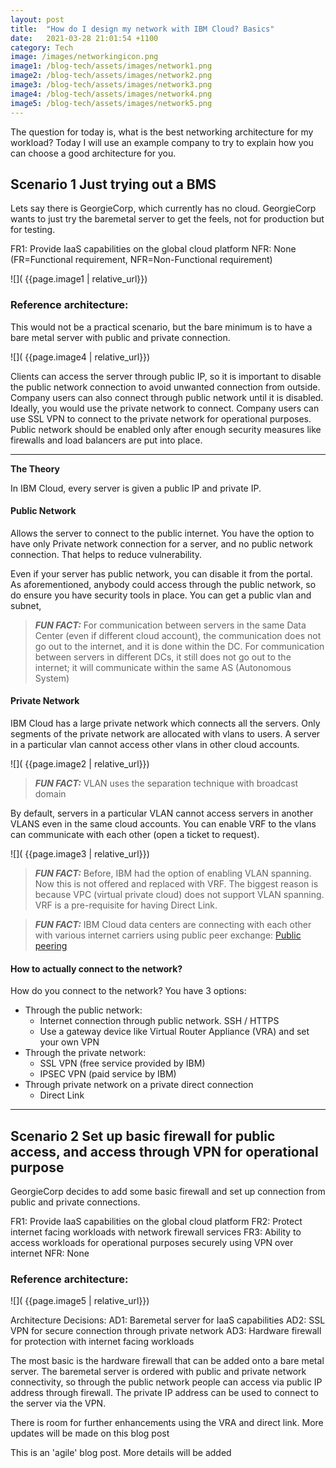 ```yaml
---
layout: post
title:  "How do I design my network with IBM Cloud? Basics"
date:   2021-03-28 21:01:54 +1100
category: Tech
image: /images/networkingicon.png
image1: /blog-tech/assets/images/network1.png
image2: /blog-tech/assets/images/network2.png
image3: /blog-tech/assets/images/network3.png
image4: /blog-tech/assets/images/network4.png
image5: /blog-tech/assets/images/network5.png
---
```


The question for today is, what is the best networking architecture for my workload?
Today I will use an example company to try to explain how you can choose a good architecture for you.


## Scenario 1 Just trying out a BMS
Lets say there is GeorgieCorp, which currently has no cloud.
GeorgieCorp wants to just try the baremetal server to get the feels, not for production but for testing.

FR1: Provide IaaS capabilities on the global cloud platform
NFR: None
(FR=Functional requirement, NFR=Non-Functional requirement)

![]( {{page.image1 | relative_url}})

### Reference architecture:

This would not be a practical scenario, but the bare minimum is to have a bare metal server with public and private connection.

![]( {{page.image4 | relative_url}})

Clients can access the server through public IP, so it is important to disable the public network connection to avoid unwanted connection from outside.
Company users can also connect through public network until it is disabled. Ideally, you would use the private network to connect.
Company users can use SSL VPN to connect to the private network for operational purposes.
Public network should be enabled only after enough security measures like firewalls and load balancers are put into place.


---
**The Theory**

In IBM Cloud, every server is given a public IP and private IP.

#### Public Network
Allows the server to connect to the public internet. You have the option to have only Private network connection for a server, and no public network connection. That helps to reduce vulnerability.

Even if your server has public network, you can disable it from the portal.
As aforementioned, anybody could access through the public network, so do ensure you have security tools in place.
You can get a public vlan and subnet, 

> **_FUN FACT:_** For communication between servers in the same Data Center (even if different cloud account), the communication does not go out to the internet, and it is done within the DC. For communication between servers in different DCs, it still does not go out to the internet; it will communicate within the same AS (Autonomous System)

#### Private Network
IBM Cloud has a large private network which connects all the servers.
Only segments of the private network are allocated with vlans to users.
A server in a particular vlan cannot access other vlans in other cloud accounts.

![]( {{page.image2 | relative_url}})

> **_FUN FACT:_**  VLAN uses the separation technique with broadcast domain

By default, servers in a particular VLAN cannot access servers in another VLANS even in the same cloud accounts. You can enable VRF to the vlans can communicate with each other (open a ticket to request).

![]( {{page.image3 | relative_url}})

> **_FUN FACT:_**  Before, IBM had the option of enabling VLAN spanning. Now this is not offered and replaced with VRF. The biggest reason is because VPC (virtual private cloud) does not support VLAN spanning. VRF is a pre-requisite for having Direct Link.

> **_FUN FACT:_**  IBM Cloud data centers are connecting with each other with various internet carriers using public peer exchange: [Public peering](https://cloud.ibm.com/docs/overview?topic=overview-public-peering)


#### How to actually connect to the network?

How do you connect to the network? You have 3 options:
* Through the public network:
   - Internet connection through public network. SSH / HTTPS
   - Use a gateway device like Virtual Router Appliance (VRA) and set your own VPN
* Through the private network:
   - SSL VPN (free service provided by IBM)
   - IPSEC VPN (paid service by IBM)
* Through private network on a private direct connection
   - Direct Link


---


## Scenario 2 Set up basic firewall for public access, and access through VPN for operational purpose
GeorgieCorp decides to add some basic firewall and set up connection from public and private connections.

FR1: Provide IaaS capabilities on the global cloud platform
FR2: Protect internet facing workloads with network firewall services
FR3: Ability to access workloads for operational purposes securely using VPN over internet
NFR: None

### Reference architecture:

![]( {{page.image5 | relative_url}})

Architecture Decisions:
AD1: Baremetal server for IaaS capabilities
AD2: SSL VPN for secure connection through private network
AD3: Hardware firewall for protection with internet facing workloads

The most basic is the hardware firewall that can be added onto a bare metal server.
The baremetal server is ordered with public and private network connectivity, so through the public network people can access via public IP address through firewall. The private IP address can be used to connect to the server via the VPN.


There is room for further enhancements using the VRA and direct link. More updates will be made on this blog post

This is an 'agile' blog post. More details will be added




